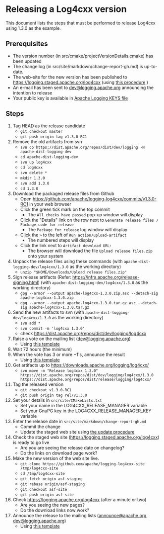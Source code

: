 Releasing a Log4cxx version
===================

This document lists the steps that must be performed to release Log4cxx
using 1.3.0 as the example.

Prerequisites
----------

* The version number (in src/cmake/projectVersionDetails.cmake) has been updated
* The change log (in src/site/markdown/change-report-gh.md) is up-to-date.
* The web-site for the new version has been published to https://logging.staged.apache.org/log4cxx (using [this procedure](staging.md) )
* An e-mail has been sent to dev@logging.apache.org announcing the intention to release
* Your public key is available in [Apache Logging KEYS file](https://dist.apache.org/repos/dist/release/logging/KEYS)

Steps
-----

1. Tag HEAD as the release candidate
    - `git checkout master`
    - `git push origin tag v1.3.0-RC1`
1. Remove the old artifacts from svn
    - `svn co https://dist.apache.org/repos/dist/dev/logging -N apache-dist-logging-dev`
    - `cd apache-dist-logging-dev`
    - `svn up log4cxx`
    - `cd log4cxx`
    - `svn delete *`
    - `mkdir 1.3.0`
    - `svn add 1.3.0`
    - `cd 1.3.0`
1. Download the packaged release files from Github
    - Open https://github.com/apache/logging-log4cxx/commits/v1.3.0-RC1 in your web browser
    - Click the green tick mark on the top commit
        - The `All checks have passed` pop-up window will display
    - Click the "Details" link on the row next to `Generate release files / Package code for release`
        - The `Package for release` log window will display
    - Click the `>` to the left of `Run action/upload-artifact`
        - The numbered steps will display
    - Click the link next to `Artifact download URL:`
        - The browser will download the file `Upload release files.zip` onto your system
1. Unpack the release files using these commands (with `apache-dist-logging-dev/log4cxx/1.3.0` as the working directory)
    - `unzip "$HOME/Downloads/Upload release files.zip"`
1. Sign release artifacts (Refer: https://infra.apache.org/release-signing.html) (with `apache-dist-logging-dev/log4cxx/1.3.0` as the working directory)
    - `gpg --armor --output apache-log4cxx-1.3.0.zip.asc --detach-sig apache-log4cxx-1.3.0.zip`
    - `gpg --armor --output apache-log4cxx-1.3.0.tar.gz.asc --detach-sig apache-log4cxx-1.3.0.tar.gz`
1. Send the new artifacts to svn (with `apache-dist-logging-dev/log4cxx/1.3.0` as the working directory)
    - `svn add *`
    - `svn commit -m 'log4cxx 1.3.0'`
    - check https://dist.apache.org/repos/dist/dev/logging/log4cxx
1. Raise a vote on the mailing list (dev@logging.apache.org)
   - Using [this template](MailTemplate.txt)
1. Wait 72 hours (the minimum)
1. When the vote has 3 or more +1's, announce the result
   - Using [this template](MailTemplate.Result.txt)
1. Get artifacts up to https://downloads.apache.org/logging/log4cxx/
    - `svn move -m "Release log4cxx 1.3.0" https://dist.apache.org/repos/dist/dev/logging/log4cxx/1.3.0   https://dist.apache.org/repos/dist/release/logging/log4cxx/`
1. Tag the released version
    - `git checkout v1.3.0-RC1`
    - `git push origin tag rel/v1.3.0`
1. Set your details in `src/site/CMakeLists.txt`
    - Set your name in the LOG4CXX_RELEASE_MANAGER variable
    - Set your GnuPG key in the LOG4CXX_RELEASE_MANAGER_KEY variable
1. Enter the release date in `src/site/markdown/change-report-gh.md`
    - Commit the change
    - Update the staged web site using [the update procedure](staging.md)
1. Check the staged web site (https://logging.staged.apache.org/log4cxx) is ready to go live
    - Are you are seeing the release date on changelog?
    - Do the links on download page work?
1. Make the new version of the web site live.
    - `git clone https://github.com/apache/logging-log4cxx-site /tmp/log4cxx-site`
    - `cd /tmp/log4cxx-site`
    - `git fetch origin asf-staging`
    - `git rebase origin/asf-staging`
    - `git checkout asf-site`
    - `git push origin asf-site`
1. Check https://logging.apache.org/log4cxx (after a minute or two)
    - Are you seeing the new pages?
    - Do the download links now work?
1. Announce the release to the mailing lists (announce@apache.org, dev@logging.apache.org)
   - Using [this template](MailTemplate.Announce.txt)

